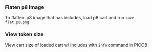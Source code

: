 

### Flaten p8 image
To flatten .p8 image that has includes, load p8 cart and run `save flat.p8.png`

### View token size
View cart size of loaded cart w/ includes with `info` command in PICO8